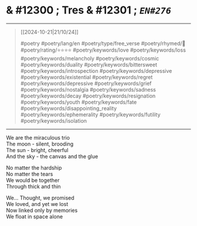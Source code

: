 # & #12300 ; Tres & #12301 ; *`EN#276`*

---

> [[2024-10-21|21/10/24]]
> 
> #poetry 
> #poetry/lang/en 
> #poetry/type/free_verse 
> #poetry/rhymed/🔴 
> #poetry/rating/⭐⭐⭐⭐ 
> #poetry/keywords/love #poetry/keywords/loss #poetry/keywords/melancholy #poetry/keywords/cosmic #poetry/keywords/duality #poetry/keywords/bittersweet #poetry/keywords/introspection #poetry/keywords/depressive #poetry/keywords/existential #poetry/keywords/regret #poetry/keywords/depressive #poetry/keywords/grief #poetry/keywords/nostalgia #poetry/keywords/sadness #poetry/keywords/decay #poetry/keywords/resignation #poetry/keywords/youth #poetry/keywords/fate #poetry/keywords/disappointing_reality #poetry/keywords/ephemerality #poetry/keywords/futility #poetry/keywords/isolation 

---

We are the miraculous trio  
The moon - silent, brooding  
The sun - bright, cheerful  
And the sky - the canvas and the glue  
  
No matter the hardship  
No matter the tears  
We would be together  
Through thick and thin  
  
We... Thought, we promised  
We loved, and yet we lost  
Now linked only by memories  
We float in space alone